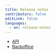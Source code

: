 ```yaml
---
title: Release notes
contributors: false
editLink: false
languages:
  - en: release-notes
---
```


- [API]
- [Backoffice]

[API]: ./10.api.html
[Backoffice]: ./20.frontend.html
